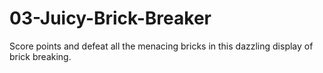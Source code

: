 # 03-Juicy-Brick-Breaker
Score points and defeat all the menacing bricks in this dazzling display of brick breaking.
